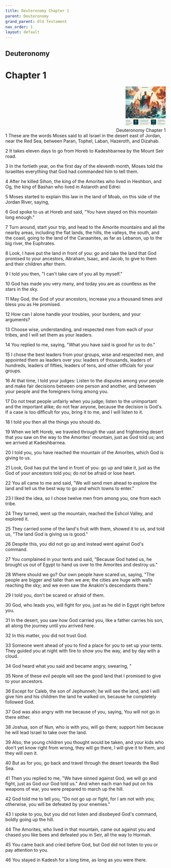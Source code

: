 ```yaml
---
title: Deuteronomy Chapter 1
parent: Deuteronomy
grand_parent: Old Testament
nav_order: 1
layout: default
---
```


## Deuteronomy

# Chapter 1

<div style="clear: both; text-align: right;">
    <img src="/assets/Image/Deuteronomy/500/1.jpg" alt="Deuteronomy Chapter 1" class="chapter-image" style="max-width: 25%; height: auto;"/>
    <figcaption style="font-size: 14px;">Deuteronomy Chapter 1</figcaption>
</div>
1 These are the words Moses said to all Israel in the desert east of Jordan, near the Red Sea, between Paran, Tophel, Laban, Hazeroth, and Dizahab.

2 It takes eleven days to go from Horeb to Kadeshbarnea by the Mount Seir road.

3 In the fortieth year, on the first day of the eleventh month, Moses told the Israelites everything that God had commanded him to tell them.

4 After he killed Sihon, the king of the Amorites who lived in Heshbon, and Og, the king of Bashan who lived in Astaroth and Edrei:

5 Moses started to explain this law in the land of Moab, on this side of the Jordan River, saying,

6 God spoke to us at Horeb and said, "You have stayed on this mountain long enough."

7 Turn around, start your trip, and head to the Amorite mountains and all the nearby areas, including the flat lands, the hills, the valleys, the south, and the coast, going to the land of the Canaanites, as far as Lebanon, up to the big river, the Euphrates.

8 Look, I have put the land in front of you: go and take the land that God promised to your ancestors, Abraham, Isaac, and Jacob, to give to them and their children after them.

9 I told you then, "I can't take care of you all by myself."

10 God has made you very many, and today you are as countless as the stars in the sky.

11 May God, the God of your ancestors, increase you a thousand times and bless you as He promised.

12 How can I alone handle your troubles, your burdens, and your arguments?

13 Choose wise, understanding, and respected men from each of your tribes, and I will set them as your leaders.

14 You replied to me, saying, "What you have said is good for us to do."

15 I chose the best leaders from your groups, wise and respected men, and appointed them as leaders over you: leaders of thousands, leaders of hundreds, leaders of fifties, leaders of tens, and other officials for your groups.

16 At that time, I told your judges: Listen to the disputes among your people and make fair decisions between one person and another, and between your people and the foreigners living among you.

17 Do not treat people unfairly when you judge; listen to the unimportant and the important alike; do not fear anyone, because the decision is God's. If a case is too difficult for you, bring it to me, and I will listen to it.

18 I told you then all the things you should do.

19 When we left Horeb, we traveled through the vast and frightening desert that you saw on the way to the Amorites' mountain, just as God told us; and we arrived at Kadeshbarnea.

20 I told you, you have reached the mountain of the Amorites, which God is giving to us.

21 Look, God has put the land in front of you: go up and take it, just as the God of your ancestors told you; do not be afraid or lose heart.

22 You all came to me and said, "We will send men ahead to explore the land and tell us the best way to go and which towns to enter."

23 I liked the idea, so I chose twelve men from among you, one from each tribe.

24 They turned, went up the mountain, reached the Eshcol Valley, and explored it.

25 They carried some of the land's fruit with them, showed it to us, and told us, "The land God is giving us is good."

26 Despite this, you did not go up and instead went against God's command.

27 You complained in your tents and said, "Because God hated us, he brought us out of Egypt to hand us over to the Amorites and destroy us."

28 Where should we go? Our own people have scared us, saying, "The people are bigger and taller than we are; the cities are huge with walls reaching the sky; and we even saw the Anakim's descendants there."

29 I told you, don't be scared or afraid of them.

30 God, who leads you, will fight for you, just as he did in Egypt right before you.

31 In the desert, you saw how God carried you, like a father carries his son, all along the journey until you arrived here.

32 In this matter, you did not trust God.

33 Someone went ahead of you to find a place for you to set up your tents. They guided you at night with fire to show you the way, and by day with a cloud.

34 God heard what you said and became angry, swearing, "

35 None of these evil people will see the good land that I promised to give to your ancestors.

36 Except for Caleb, the son of Jephunneh; he will see the land, and I will give him and his children the land he walked on, because he completely followed God.

37 God was also angry with me because of you, saying, You will not go in there either.

38 Joshua, son of Nun, who is with you, will go there; support him because he will lead Israel to take over the land.

39 Also, the young children you thought would be taken, and your kids who don't yet know right from wrong, they will go there, I will give it to them, and they will own it.

40 But as for you, go back and travel through the desert towards the Red Sea.

41 Then you replied to me, "We have sinned against God, we will go and fight, just as God our God told us." And when each man had put on his weapons of war, you were prepared to march up the hill.

42 God told me to tell you, "Do not go up or fight, for I am not with you; otherwise, you will be defeated by your enemies."

43 I spoke to you, but you did not listen and disobeyed God's command, boldly going up the hill.

44 The Amorites, who lived in that mountain, came out against you and chased you like bees and defeated you in Seir, all the way to Hormah.

45 You came back and cried before God, but God did not listen to you or pay attention to you.

46 You stayed in Kadesh for a long time, as long as you were there.


